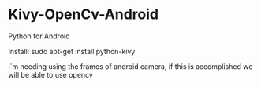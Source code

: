 # Kivy-OpenCv-Android
Python for Android

Install:
sudo apt-get install python-kivy

i´m needing using the frames of android camera, if this is accomplished we will be able to use opencv
